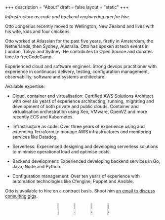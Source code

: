 +++
description = "About"
draft = false
layout = "static"
+++

_Infrastructure as code and backend engineering gun for hire_

Otto Jongerius recently moved to Wellington, New Zealand and lives with his wife, kids and four chickens.

Otto worked at Atlassian for the past five years, firstly in Amsterdam, the Netherlands, then Sydney, Australia. Otto has spoken at tech events in London, Tokyo and Sydney. He contributes to Open Source and donates time to freeCodeCamp.

Experienced cloud and software engineer. Strong devops practitioner with experience in continuous delivery, testing, configuration management, observability, software and systems architecture.


Available expertise:

* Cloud, container and virtualisation: Certified AWS Solutions Architect with over six years of experience architecting, running, migrating and development of both private and public clouds. Container and virtualisation orchestration using Xen, VMware, OpenVZ and more recently ECS and Kubernetes.

* Infrastructure as code: Over three years of experience using and extending Terraform to manage AWS infrastructures and monitoring services like Datadog.

* Serverless: Experienced designing and developing serverless solutions to minimise operational load and optimise costs.

* Backend development: Experienced developing backend services in Go, Java, Node and Python.

* Configuration management: Over ten years of experience with automation technologies like Cfengine, Puppet and Ansible.


Otto is available to hire on a contract basis. Shoot him <a href="mailto:hello@jongerius.solutions">an email to discuss consulting gigs</a>.

<center>
<a target="_blank" href="https://www.certmetrics.com/amazon/public/badge.aspx?i=5&t=c&d=2019-02-12&ci=AWS00679194"><img style="width: 10%; height: 10%" src="aws-devops-pro.png" alt="AWS Certified - DevOps Engineer Professional"></a>
<a target="_blank" href="https://www.certmetrics.com/amazon/public/badge.aspx?i=3&t=c&d=2019-02-05&ci=AWS00679194"><img style="width: 10%; height: 10%" src="aws-sysops-assoc.png" alt="AWS Certified - SysOps Administrator Associate"></a>
<a target="_blank" href="https://www.certmetrics.com/amazon/public/badge.aspx?i=1&t=c&d=2019-01-09&ci=AWS00679194"><img style="width: 10%; height: 10%" src="aws-saa.png" alt="AWS Certified - Solutions Architect Associate"></a>
<a target="_blank" href="https://www.certmetrics.com/amazon/public/badge.aspx?i=2&t=c&d=2018-12-05&ci=AWS00679194"><img style="width: 10%; height: 10%" src="aws-da.png" alt="AWS Certified - Developer Associate"></a>
</center>
